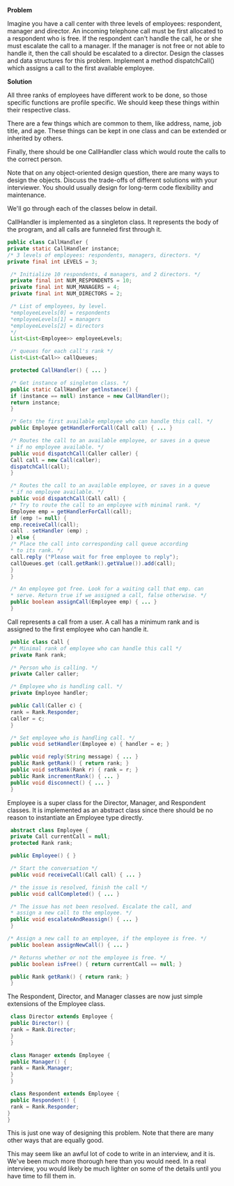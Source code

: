 **Problem**

Imagine you have a call center with three levels of employees: respondent, manager and director. An incoming telephone call must be first allocated to a respondent who is free. If the respondent can't handle the call, he or she must escalate the call to a manager. If the manager is not free or not able to handle it, then the call should be escalated to a director. Design the classes and data structures for this problem. Implement a method dispatchCall() which assigns a call to the first available employee.

**Solution**

All three ranks of employees have different work to be done, so those specific functions are profile specific. We should keep these things within their respective class.

There are a few things which are common to them, like address, name, job title, and age. These things can be kept in one class and can be extended or inherited by others.

Finally, there should be one CallHandler class which would route the calls to the correct person.

Note that on any object-oriented design question, there are many ways to design the objects. Discuss the trade-offs of different solutions with your interviewer. You should usually design for long-term code flexibility and maintenance.

We'll go through each of the classes below in detail.

CallHandler is implemented as a singleton class. It represents the body of the program, and all calls are funneled first through it.

```java
public class CallHandler {
private static CallHandler instance;
/* 3 levels of employees: respondents, managers, directors. */
private final int LEVELS = 3;

 /* Initialize 10 respondents, 4 managers, and 2 directors. */
 private final int NUM_RESPONDENTS = 10;
 private final int NUM_MANAGERS = 4;
 private final int NUM_DIRECTORS = 2;

 /* List of employees, by level.
 *employeeLevels[0] = respondents
 *employeeLevels[1] = managers
 *employeeLevels[2] = directors
 */
 List<List<Employee>> employeeLevels;

 /* queues for each call's rank */
 List<List<Call>> callQueues;

 protected CallHandler() { ... }

 /* Get instance of singleton class. */
 public static CallHandler getlnstance() {
 if (instance == null) instance = new CallHandler();
 return instance;
 }

 /* Gets the first available employee who can handle this call. */
 public Employee getHandlerForCall(Call call) { ... }

 /* Routes the call to an available employee, or saves in a queue
 * if no employee available. */
 public void dispatchCall(Caller caller) {
 Call call = new Call(caller);
 dispatchCall(call);
 }

 /* Routes the call to an available employee, or saves in a queue
 * if no employee available. */
 public void dispatchCall(Call call) {
 /* Try to route the call to an employee with minimal rank. */
 Employee emp = getHandlerForCall(call);
 if (emp != null) {
 emp.receiveCall(call);
 call . setHandler (emp) ;
 } else {
 /* Place the call into corresponding call queue according
 * to its rank. */
 call.reply ("Please wait for free employee to reply");
 callQueues.get (call.getRank().getValue()).add(call);
 }
 }

 /* An employee got free. Look for a waiting call that emp. can
 * serve. Return true if we assigned a call, false otherwise. */
 public boolean assignCall(Employee emp) { ... }
 }

```
Call represents a call from a user. A call has a minimum rank and is assigned to the first
employee who can handle it.

```java
 public class Call {
 /* Minimal rank of employee who can handle this call */
 private Rank rank;

 /* Person who is calling. */
 private Caller caller;

 /* Employee who is handling call. */
 private Employee handler;

 public Call(Caller c) {
 rank = Rank.Responder;
 caller = c;
 }

 /* Set employee who is handling call. */
 public void setHandler(Employee e) { handler = e; }

 public void reply(String message) { ... }
 public Rank getRank() { return rank; }
 public void setRank(Rank r) { rank = r; }
 public Rank incrementRank() { ... }
 public void disconnect() { ... }
 }
```
Employee is a super class for the Director, Manager, and Respondent classes. It is implemented as an abstract class since there should be no reason to instantiate an
Employee type directly.

```java
 abstract class Employee {
 private Call currentCall = null;
 protected Rank rank;

 public Employee() { }

 /* Start the conversation */
 public void receiveCall(Call call) { ... }

 /* the issue is resolved, finish the call */
 public void callCompleted() { ... }

 /* The issue has not been resolved. Escalate the call, and
 * assign a new call to the employee. */
 public void escalateAndReassign() { ... }
 }

/* Assign a new call to an employee, if the employee is free. */
 public boolean assignNewCall() { ... }

 /* Returns whether or not the employee is free. */
 public boolean isFree() { return currentCall == null; }

 public Rank getRank() { return rank; }
 }

```
The Respondent, Director, and Manager classes are now just simple extensions of the Employee class.

```java
 class Director extends Employee {
 public Director() {
 rank = Rank.Director;
 }
 }

 class Manager extends Employee {
 public Manager() {
 rank = Rank.Manager;
 }
 }

 class Respondent extends Employee {
 public Respondent() {
 rank = Rank.Responder;
}
}
```
This is just one way of designing this problem. Note that there are many other ways that are equally good.

This may seem like an awful lot of code to write in an interview, and it is. We've been much more thorough here than you would need. In a real interview, you would likely be much lighter on some of the details until you have time to fill them in.
